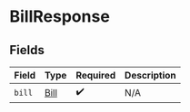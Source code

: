 # BillResponse


## Fields

| Field                               | Type                                | Required                            | Description                         |
| ----------------------------------- | ----------------------------------- | ----------------------------------- | ----------------------------------- |
| `bill`                              | [Bill](../../models/shared/bill.md) | :heavy_check_mark:                  | N/A                                 |